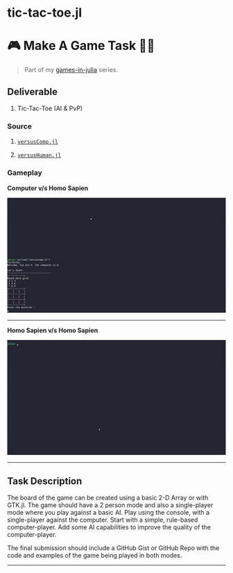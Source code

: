 # tic-tac-toe.jl

# 🎮 Make A Game Task 👨‍💻

>Part of my [games-in-julia](https://github.com/PseudoCodeNerd/games_in_julia) series.

## Deliverable
1. Tic-Tac-Toe (AI & PvP)

### Source

1. [```versusComp.jl```](./versusComp.jl)

2. [```versusHuman.jl```](./versusHuman.jl)

### Gameplay

**Computer v/s Homo Sapien**

![](vsAIgif.gif)

<hr>

**Homo Sapien v/s Homo Sapien**

![](vsHomogif.gif)

<hr>

## Task Description

The board of the game can be created using a basic 2-D Array or with GTK.jl.
The game should have a 2 person mode and also a single-player mode where you play against a basic AI.
Play using the console, with a single-player against the computer. Start with a simple, rule-based computer-player. Add some AI capabilities to improve the quality of the computer-player.

The final submission should include a GitHub Gist or GitHub Repo with the code and examples of the game being played in both modes.

<hr>